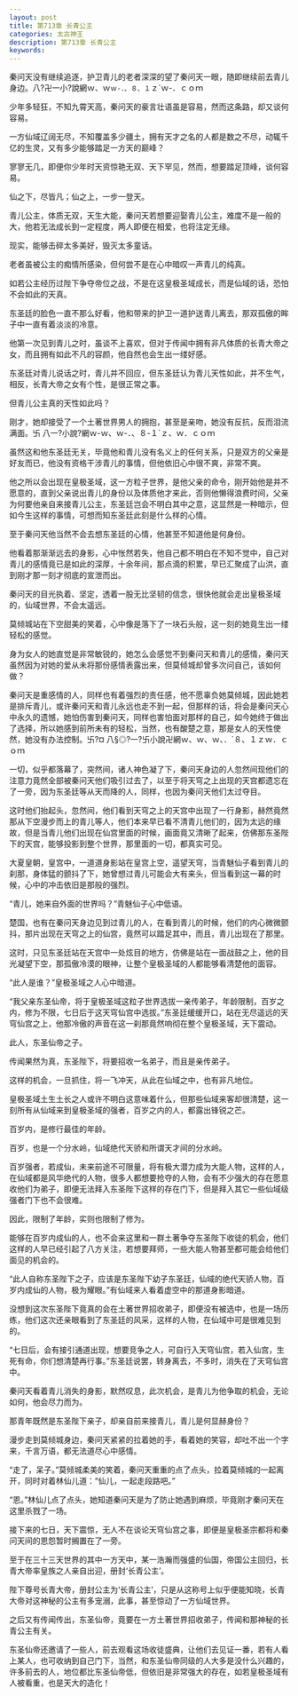 ```yaml
---
layout: post
title: 第713章 长青公主
categories: 太古神王
description: 第713章 长青公主
keywords:
---
```


秦问天没有继续追逐，护卫青儿的老者深深的望了秦问天一眼，随即继续前去青儿身边。八?卍一小?說網ｗ、ｗ`ｗ-．、８、１`ｚ`ｗ-．ｃｏｍ

少年多轻狂，不知九霄天高，秦问天的豪言壮语虽是容易，然而这条路，却又谈何容易。

一方仙域辽阔无尽，不知覆盖多少疆土，拥有天才之名的人都是数之不尽，动辄千亿的生灵，又有多少能够踏足一方天的巅峰？

寥寥无几，即便你少年时天资惊艳无双、天下罕见，然而，想要踏足顶峰，谈何容易。

仙之下，尽皆凡；仙之上，一步一登天。

青儿公主，体质无双，天生大能，秦问天若想要迎娶青儿公主，难度不是一般的大，他若无法成长到一定程度，两人即便在相爱，也将注定无缘。

现实，能够击碎太多美好，毁灭太多童话。

老者虽被公主的痴情所感染，但何尝不是在心中暗叹一声青儿的纯真。

如若公主经历过陛下争夺帝位之战，不是在这皇极圣域成长，而是仙域的话，恐怕不会如此的天真。

东圣廷的脸色一直不那么好看，他和带来的护卫一道护送青儿离去，那双孤傲的眸子中一直有着淡淡的冷意。

他第一次见到青儿之时，虽谈不上喜欢，但对于传闻中拥有非凡体质的长青大帝之女，而且拥有如此不凡的容颜，他自然也会生出一缕好感。

东圣廷对青儿说话之时，青儿并不回应，但东圣廷认为青儿天性如此，并不生气，相反，长青大帝之女有个性，是很正常之事。

但青儿公主真的天性如此吗？

刚才，她却接受了一个土著世界男人的拥抱，甚至是亲吻，她没有反抗，反而泪流满面。卐  八一?小說?網ｗ-ｗ、ｗ-．、８-１`ｚ、ｗ．ｃｏｍ

虽然这和他东圣廷无关，毕竟他和青儿没有名义上的任何关系，只是双方的父亲是好友而已，他没有资格干涉青儿的事情，但他依旧心中很不爽，非常不爽。

他之所以会出现在皇极圣域，这一方粒子世界，是他父亲的命令，刚开始他是并不愿意的，直到父亲说出青儿的身份以及体质他才来此，否则他懒得浪费时间，父亲为何要他亲自来接青儿公主，东圣廷岂会不明白其中之意，这显然是一种暗示，但如今生这样的事情，可想而知东圣廷此刻是什么样的心情。

至于秦问天他当然不会去想东圣廷的心情，他甚至不知道他是何身份。

他看着那渐渐远去的身影，心中怅然若失，他自己都不明白在不知不觉中，自己对青儿的感情竟已是如此的深厚，十余年间，那点滴的积累，早已汇聚成了山洪，直到刚才那一刻才彻底的宣泄而出。

秦问天的目光执着、坚定，透着一股无比坚韧的信念，很快他就会走出皇极圣域的，仙域世界，不会太遥远。

莫倾城站在下空甜美的笑着，心中像是落下了一块石头般，这一刻的她竟生出一缕轻松的感觉。

身为女人的她直觉是非常敏锐的，她怎么会感觉不到秦问天和青儿的感情，秦问天虽然因为对她的爱从未将那份感情表露出来，但莫倾城却曾多次问自己，该如何做？

秦问天是重感情的人，同样也有着强烈的责任感，他不愿辜负她莫倾城，因此她若是排斥青儿，或许秦问天和青儿永远也走不到一起，但那样的话，将会是秦问天心中永久的遗憾，她怕伤害到秦问天，同样也害怕面对那样的自己，如今她终于做出了选择，所以她感到前所未有的轻松，当然，也有酸楚之意，那是女人的天性使然，她没有办法控制。卐?¤ 八§◎?一?卐小說卍網ｗ、ｗ、ｗ、．`８、１ｚｗ．ｃｏｍ

一切，似乎都落幕了，突然间，诸人神色凝了下，秦问天身边的人忽然间现他们的注意力竟然全部被秦问天他们吸引过去了，以至于将天穹之上出现的天宫都遗忘在了一旁，因为东圣廷等从天而降的人，同样，也因为秦问天他们太过夺目。

这时他们抬起头，忽然间，他们看到天穹之上的天宫中出现了一行身影，赫然竟然那从下空漫步而上的青儿等人，他们本来早已看不清青儿他们的，因为太远的缘故，但是当青儿他们出现在仙宫里面的时候，画面竟又清晰了起来，仿佛那东圣陛下的天宫，能够投影到整个世界，那里面的一切，都真实可见。

大夏皇朝，皇宫中，一道道身影站在皇宫上空，遥望天穹，当青魅仙子看到青儿的刹那，身体猛的颤抖了下，她曾想过青儿可能会大有来头，但当看到这一幕的时候，心中的冲击依旧是那般的强烈。

“青儿，她来自外面的世界吗？”青魅仙子心中低语。

楚国，也有在秦问天身边见到过青儿的人，在看到青儿的时候，他们的内心微微颤抖，那片出现在天穹之上的仙宫，竟然可以踏足其中，而且，青儿出现在了那里。

这时，只见东圣廷站在天宫中一处炫目的地方，仿佛是站在一面战鼓之上，他的目光凝望下空，那孤傲冷漠的眼神，让整个皇极圣域的人都能够看清楚他的面容。

“此人是谁？”皇极圣域之人心中暗道。

“我父亲东圣仙帝，将于皇极圣域这粒子世界选拔一亲传弟子，年龄限制，百岁之内，修为不限，七日后于这天穹仙宫中选拔。”东圣廷缓缓开口，站在无尽遥远的天穹仙宫之上，他那冷傲的声音在这一刹那竟然响彻在整个皇极圣域，天下震动。

此人，东圣仙帝之子。

传闻果然为真，东圣陛下，将要招收一名弟子，而且是亲传弟子。

这样的机会，一旦抓住，将一飞冲天，从此在仙域之中，也有非凡地位。

皇极圣域土生土长之人或许不明白这意味着什么，但那些仙域来客却很清楚，这一刻所有从仙域来到皇极圣域的强者，百岁之内的人，都露出锋锐之芒。

百岁内，是修行最佳的年龄。

百岁，也是一个分水岭，仙域绝代天骄和所谓天才间的分水岭。

百岁强者，若成仙，未来前途不可限量，将有极大潜力成为大能人物，这样的人，在仙域都是风华绝代的人物，很多人都想要抢夺的人物，会有不少强大的存在愿意收他们为弟子，即便无法拜入东圣陛下这样的存在门下，但是拜入其它一些仙域级强者门下也不会很难。

因此，限制了年龄，实则也限制了修为。

能够在百岁内成仙的人，也不会来这里和一群土著争夺东圣陛下收徒的机会，他们这样的人早已经引起了八方关注，若想要拜师，一些大能人物甚至都可能会给他们面见的机会的。

“此人自称东圣陛下之子，应该是东圣陛下幼子东圣廷，仙域的绝代天骄人物，百岁内成仙的人物，极为耀眼。”有仙域来人看着虚空中的那道身影暗道。

没想到这次东圣陛下竟真的会在土著世界招收弟子，即便没有被选中，也是一场历练，他们这次还亲眼看到了东圣廷的风采，这样的人物，在仙域中可是很难见到的。

“七日后，会有接引通道出现，想要竞争之人，可自行入天穹仙宫，若入仙宫，生死有命，你们想清楚再行事。”东圣廷说罢，转身离去，不多时，消失在了天穹仙宫中。

秦问天看着青儿消失的身影，默然叹息，此次机会，是青儿为他争取的机会，无论如何，他会尽力而为。

那青年既然是东圣陛下亲子，却亲自前来接青儿，青儿是何显赫身份？

漫步走到莫倾城身边，秦问天紧紧的拉着她的手，看着她的笑容，却吐不出一个字来，千言万语，都无法道尽心中感情。

“走了，呆子。”莫倾城柔美的笑着，秦问天重重的点了点头，拉着莫倾城的一起离开，同时对着林仙儿道：“仙儿，一起走段路吧。”

“恩。”林仙儿点了点头，她知道秦问天是为了防止她遇到麻烦，毕竟刚才秦问天在这里杀戮了一场。

接下来的七日，天下震惊，无人不在谈论天穹仙宫之事，即便是皇极圣宗都将和秦问天间的恩怨暂时搁置在了一旁。

至于在三十三天世界的其中一方天中，某一浩瀚而强盛的仙国，帝国公主回归，长青大帝率皇族之人亲自出迎，册封‘长青公主’。

陛下尊号长青大帝，册封公主为‘长青公主’，只是从这称号上似乎便能知晓，长青大帝对这神秘的公主有多宠溺，此事，甚至惊动了一方仙域世界。

之后又有传闻传出，东圣仙帝，竟要在一方土著世界招收弟子，传闻和那神秘的长青公主有关。

东圣仙帝还邀请了一些人，前去观看这场收徒盛典，让他们去见证一番，若有人看上某人，也可收纳到自己门下，当然，和东圣仙帝同级的人大多是没什么兴趣的，许多前去的人，地位都比东圣仙帝低，但依旧是非常强大的存在，如若皇极圣域有人被看重，也是天大的造化！
